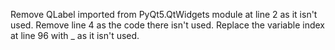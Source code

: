 Remove QLabel imported from PyQt5.QtWidgets module at line 2 as it isn't used.
Remove line 4 as the code there isn't used.
Replace the variable index at line 96 with _ as it isn't used.
